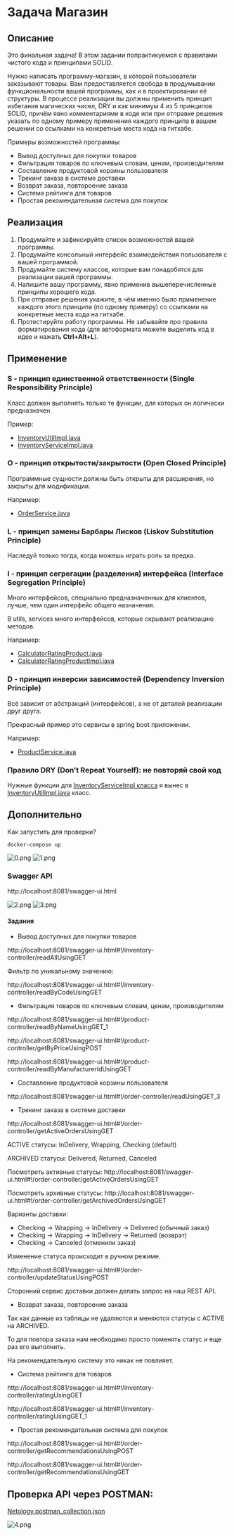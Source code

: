 # Задача Магазин

## Описание
Это финальная задача! В этом задании попрактикуемся с правилами чистого кода и принципами SOLID.

Нужно написать программу-магазин, в которой пользователи заказывают товары. Вам предоставляется свобода в продумывании функциональности вашей программы, как и в проектировании её структуры. В процессе реализации вы должны применить принцип избегания магических чисел, DRY и как минимум 4 из 5 принципов SOLID, причём явно комментариями в коде или при отправке решения указать по одному примеру применения каждого принципа в вашем решении со ссылками на конкретные места кода на гитхабе.

Примеры возможностей программы:
* Вывод доступных для покупки товаров
* Фильтрация товаров по ключевым словам, ценам, производителям
* Составление продуктовой корзины пользователя
* Трекинг заказа в системе доставки
* Возврат заказа, повтороение заказа
* Система рейтинга для товаров
* Простая рекомендательная система для покупок

## Реализация
1. Продумайте и зафиксируйте список возможностей вашей программы.
2. Продумайте консольный интерфейс взаимодействия пользователя с вашей программой.
3. Продумайте систему классов, которые вам понадобятся для реализации вашей программы.
4. Напишите вашу программу, явно применив вышеперечисленные принципы хорошего кода.
5. При отправке решения укажите, в чём именно было применение каждого этого принципа (по одному примеру) со ссылками на конкретные места кода на гитхабе.
6. Протестируйте работу программы. Не забывайте про правила форматирования кода (для автоформата можете выделить код в идее и нажать **Ctrl+Alt+L**).

## Применение
### S - принцип единственной ответственности (Single Responsibility Principle)
Класс должен выполнять только те функции, для которых он логически предназначен.

Пример:
- [InventoryUtilImpl.java](ecommerce-service/src/main/java/com/dromakin/ecommerce/utils/InventoryUtilImpl.java)
- [InventoryServiceImpl.java](ecommerce-service/src/main/java/com/dromakin/ecommerce/services/InventoryServiceImpl.java)

### O - принцип открытости/закрытости (Open Closed Principle)
Программные сущности должны быть открыты для расширения, но закрыты для
модификации.

Например:
- [OrderService.java](ecommerce-service/src/main/java/com/dromakin/ecommerce/services/OrderService.java)

### L - принцип замены Барбары Лисков (Liskov Substitution Principle)
Наследуй только тогда, когда можешь играть роль за предка.


### I - принцип сегрегации (разделения) интерфейса (Interface Segregation Principle)
Много интерфейсов, специально предназначенных для клиентов, лучше, чем один
интерфейс общего назначения.

В utils, services много интерфейсов, которые скрывают реализацию методов.

Например:
- [CalculatorRatingProduct.java](ecommerce-service/src/main/java/com/dromakin/ecommerce/utils/CalculatorRatingProduct.java)
- [CalculatorRatingProductImpl.java](ecommerce-service/src/main/java/com/dromakin/ecommerce/utils/CalculatorRatingProductImpl.java)

### D - принцип инверсии зависимостей (Dependency Inversion Principle)
Всё зависит от абстракций (интерфейсов), а не от деталей реализации друг друга.

Прекрасный пример это сервисы в spring boot приложении.

Например:
- [ProductService.java](ecommerce-service/src/main/java/com/dromakin/ecommerce/services/ProductService.java)

### Правило DRY (Don’t Repeat Yourself): не повторяй свой код

Нужные функции для [InventoryServiceImpl класса](ecommerce-service/src/main/java/com/dromakin/ecommerce/services/InventoryServiceImpl.java) я вынес в [InventoryUtilImpl.java](ecommerce-service/src/main/java/com/dromakin/ecommerce/utils/InventoryUtilImpl.java) класс.


## Дополнительно
Как запустить для проверки?

```shell
docker-compose up
```
![0.png](docs%2F0.png)
![1.png](docs%2F1.png)


### Swagger API
http://localhost:8081/swagger-ui.html

![2.png](docs%2F2.png)
![3.png](docs%2F3.png)

#### Задания

* Вывод доступных для покупки товаров

http://localhost:8081/swagger-ui.html#!/inventory-controller/readAllUsingGET

Фильтр по уникальному значению:

http://localhost:8081/swagger-ui.html#!/inventory-controller/readByCodeUsingGET

* Фильтрация товаров по ключевым словам, ценам, производителям

http://localhost:8081/swagger-ui.html#!/product-controller/readByNameUsingGET_1

http://localhost:8081/swagger-ui.html#!/product-controller/getByPriceUsingPOST

http://localhost:8081/swagger-ui.html#!/product-controller/readByManufacturerIdUsingGET

* Составление продуктовой корзины пользователя

http://localhost:8081/swagger-ui.html#!/order-controller/readUsingGET_3

* Трекинг заказа в системе доставки

http://localhost:8081/swagger-ui.html#!/order-controller/getActiveOrdersUsingGET

ACTIVE статусы: InDelivery, Wrapping, Checking (default)

ARCHIVED статусы: Delivered, Returned, Canceled

Посмотреть активные статусы:
http://localhost:8081/swagger-ui.html#!/order-controller/getActiveOrdersUsingGET

Посмотреть архивные статусы:
http://localhost:8081/swagger-ui.html#!/order-controller/getArchivedOrdersUsingGET

Варианты доставки:
- Checking -> Wrapping -> InDelivery -> Delivered (обычный заказ)
- Checking -> Wrapping -> InDelivery -> Returned (возврат)
- Checking -> Canceled (отменили заказ)


Изменение статуса происходит в ручном режиме.

http://localhost:8081/swagger-ui.html#!/order-controller/updateStatusUsingPOST

Сторонний сервис доставки должен делать запрос на наш REST API.


* Возврат заказа, повтороение заказа

Так как данные из таблицы не удаляются и меняются статусы с ACTIVE на ARCHIVED.

То для повтора заказа нам необходимо просто поменять статус и еще раз его выполнить.

На рекомендательную систему это никак не повлияет.

* Система рейтинга для товаров

http://localhost:8081/swagger-ui.html#!/inventory-controller/ratingUsingGET

http://localhost:8081/swagger-ui.html#!/inventory-controller/ratingUsingGET_1

* Простая рекомендательная система для покупок

http://localhost:8081/swagger-ui.html#!/order-controller/getRecommendationsUsingPOST

http://localhost:8081/swagger-ui.html#!/order-controller/getRecommendationsUsingGET

## Проверка API через POSTMAN:
[Netology.postman_collection.json](Netology.postman_collection.json)

![4.png](docs%2F4.png)
